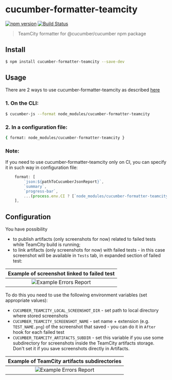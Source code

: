 # cucumber-formatter-teamcity

[![npm version](https://badge.fury.io/js/cucumber-formatter-teamcity.svg)](https://www.npmjs.com/package/cucumber-formatter-teamcity)
[![Build Status](https://github.com/RockMinsk/cucumber-formatter-teamcity/actions/workflows/continuous-build.yml/badge.svg)](https://github.com/RockMinsk/cucumber-formatter-teamcity/actions/workflows/continuous-build.yml)

> TeamCity formatter for @cucumber/cucumber npm package

## Install

```sh
$ npm install cucumber-formatter-teamcity --save-dev
```

## Usage

There are 2 ways to use cucumber-formatter-teamcity as described [here](https://github.com/cucumber/cucumber-js/blob/main/docs/formatters.md)

### 1. On the CLI:

```sh
$ cucumber-js --format node_modules/cucumber-formatter-teamcity
```

### 2. In a configuration file:

```sh
{ format: node_modules/cucumber-formatter-teamcity }
```

### Note:
If you need to use cucumber-formatter-teamcity only on CI, you can specify it in such way in configuration file:

```javascript
    format: [
        `json:${pathToCucumberJsonReport}`,
        `summary`,
        `progress-bar`,
        ...(process.env.CI ? [`node_modules/cucumber-formatter-teamcity`] : [])
    ],
```

## Configuration

You have possibility
* to publish artifacts (only screenshots for now) related to failed tests while TeamCity build is running;
* to link artifacts (only screenshots for now) with failed tests - in this case screenshot will be available in `Tests` tab, in expanded section of failed test:

| Example of screenshot linked to failed test |
|:-------------------------:|
|![Example Errors Report](https://i.postimg.cc/WbNtkFr3/Screenshot-1.png) |

To do this you need to use the following environment variables (set appropriate values):

* `CUCUMBER_TEAMCITY_LOCAL_SCREENSHOT_DIR` - set path to local directory where stored screenshots 
* `CUCUMBER_TEAMCITY_SCREENSHOT_NAME` - set name + extension (e.g. `TEST_NAME.png`) of the screenshot that saved - you can do it in `After` hook for each failed test
* `CUCUMBER_TEAMCITY_ARTIFACTS_SUBDIR` - set this variable if you use some subdirectory for screenshots inside the TeamCity artifacts storage. Don't set it if you save screenshots directly in Artifacts.

| Example of TeamCity artifacts subdirectories |
|:-------------------------:|
|![Example Errors Report](https://i.postimg.cc/QMdpJ8zg/Screenshot-2.png) |